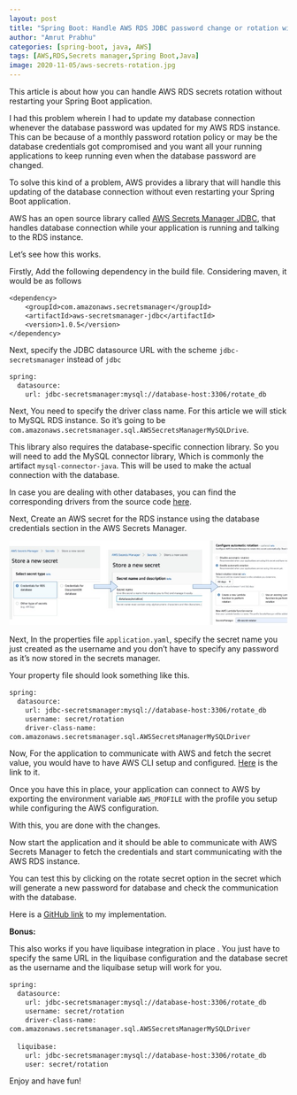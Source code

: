 ```yaml
---
layout: post
title: "Spring Boot: Handle AWS RDS JDBC password change or rotation without restarting"
author: "Amrut Prabhu"
categories: [spring-boot, java, AWS]
tags: [AWS,RDS,Secrets manager,Spring Boot,Java]
image: 2020-11-05/aws-secrets-rotation.jpg
---
```


This article is about how you can handle AWS RDS secrets rotation without restarting your Spring Boot application.

I had this problem wherein I had to update my database connection whenever the database password was updated for my AWS RDS instance. This can be because of a monthly password rotation policy or may be the database credentials got compromised and you want all your running applications to keep running even when the database password are changed.

To solve this kind of a problem, AWS provides a library that will handle this updating of the database connection without even restarting your Spring Boot application.

AWS has an open source library called  [AWS Secrets Manager JDBC](https://github.com/aws/aws-secretsmanager-jdbc), that handles database connection while your application is running and talking to the RDS instance.

Let’s see how this works.

Firstly, Add the following dependency in the build file. Considering maven, it would be as follows

    <dependency>
	    <groupId>com.amazonaws.secretsmanager</groupId>
	    <artifactId>aws-secretsmanager-jdbc</artifactId>
	    <version>1.0.5</version>
	</dependency>
Next, specify the JDBC datasource URL with the scheme  `jdbc-secretsmanager`  instead of  `jdbc`

    spring:
	  datasource:
	    url: jdbc-secretsmanager:mysql://database-host:3306/rotate_db

Next, You need to specify the driver class name. For this article we will stick to MySQL RDS instance. So it’s going to be  `com.amazonaws.secretsmanager.sql.AWSSecretsManagerMySQLDrive`.

This library also requires the database-specific connection library. So you will need to add the MySQL connector library, Which is commonly the artifact  `mysql-connector-java`. This will be used to make the actual connection with the database.

In case you are dealing with other databases, you can find the corresponding drivers from the source code  [here](https://github.com/aws/aws-secretsmanager-jdbc/tree/master/src/main/java/com/amazonaws/secretsmanager/sql).

Next, Create an AWS secret for the RDS instance using the database credentials section in the AWS Secrets Manager.

![AWS secrets manager secret for RDS](/assets/img/2020-11-05/aws-secrets.jpg) 

Next, In the properties file  `application.yaml`, specify the secret name you just created as the username and you don’t have to specify any password as it’s now stored in the secrets manager.

Your property file should look something like this.

	spring:
	  datasource:
	    url: jdbc-secretsmanager:mysql://database-host:3306/rotate_db
	    username: secret/rotation
	    driver-class-name: com.amazonaws.secretsmanager.sql.AWSSecretsManagerMySQLDriver

Now, For the application to communicate with AWS and fetch the secret value, you would have to have AWS CLI setup and configured.  [Here](https://docs.aws.amazon.com/cli/latest/userguide/cli-configure-quickstart.html)  is the link to it.

Once you have this in place, your application can connect to AWS by exporting the environment variable  `AWS_PROFILE`  with the profile you setup while configuring the AWS configuration.

With this, you are done with the changes.

Now start the application and it should be able to communicate with AWS Secrets Manager to fetch the credentials and start communicating with the AWS RDS instance.

You can test this by clicking on the rotate secret option in the secret which will generate a new password for database and check the communication with the database.

Here is a  [GitHub link](https://github.com/amrutprabhu/spring-boot-aws-rds-password-rotation)  to my implementation.

**Bonus:**

This also works if you have liquibase integration in place . You just have to specify the same URL in the liquibase configuration and the database secret as the username and the liquibase setup will work for you.

	spring:
	  datasource:
	    url: jdbc-secretsmanager:mysql://database-host:3306/rotate_db
	    username: secret/rotation
	    driver-class-name: com.amazonaws.secretsmanager.sql.AWSSecretsManagerMySQLDriver

	  liquibase:
	    url: jdbc-secretsmanager:mysql://database-host:3306/rotate_db
	    user: secret/rotation

Enjoy and have fun!